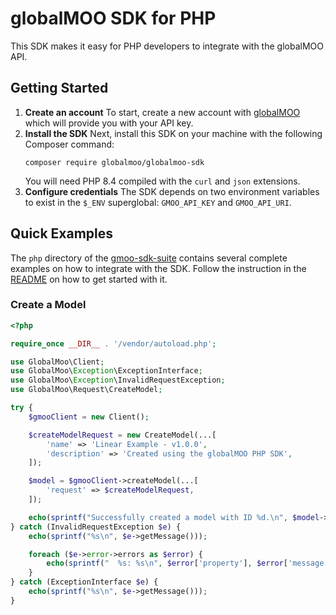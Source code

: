# globalMOO SDK for PHP
This SDK makes it easy for PHP developers to integrate with the globalMOO API.

## Getting Started
1. **Create an account** To start, create a new account with [globalMOO](https://globalmoo.com/free-trial/)
   which will provide you with your API key.
2. **Install the SDK** Next, install this SDK on your machine with the following Composer command:
   ```shell
   composer require globalmoo/globalmoo-sdk
   ```
   You will need PHP 8.4 compiled with the `curl` and `json` extensions.
3. **Configure credentials** The SDK depends on two environment variables to exist
    in the `$_ENV` superglobal: `GMOO_API_KEY` and `GMOO_API_URI`.

## Quick Examples
The `php` directory of the [gmoo-sdk-suite](https://github.com/globalMOO/gmoo-sdk-suite)
contains several complete examples on how to integrate with the SDK. Follow the instruction
in the [README](https://github.com/globalMOO/gmoo-sdk-suite/tree/main/php#readme) on how
to get started with it.

### Create a Model
```php
<?php

require_once __DIR__ . '/vendor/autoload.php';

use GlobalMoo\Client;
use GlobalMoo\Exception\ExceptionInterface;
use GlobalMoo\Exception\InvalidRequestException;
use GlobalMoo\Request\CreateModel;

try {
    $gmooClient = new Client();

    $createModelRequest = new CreateModel(...[
        'name' => 'Linear Example - v1.0.0',
        'description' => 'Created using the globalMOO PHP SDK',
    ]);

    $model = $gmooClient->createModel(...[
        'request' => $createModelRequest,
    ]);

    echo(sprintf("Successfully created a model with ID %d.\n", $model->id));
} catch (InvalidRequestException $e) {
    echo(sprintf("%s\n", $e->getMessage()));

    foreach ($e->error->errors as $error) {
        echo(sprintf("  %s: %s\n", $error['property'], $error['message']));
    }
} catch (ExceptionInterface $e) {
    echo(sprintf("%s\n", $e->getMessage()));
}
```
